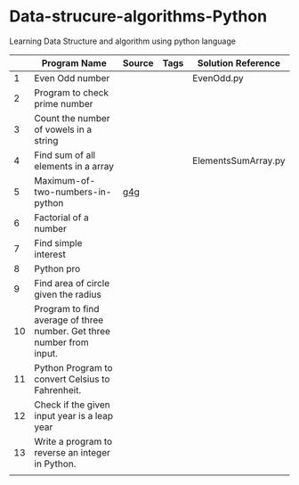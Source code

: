 # Data-strucure-algorithms-Python
Learning Data Structure and algorithm using python language

|    | Program Name                                                        | Source                                                                 | Tags | Solution Reference |
|----|---------------------------------------------------------------------|------------------------------------------------------------------------|------|--------------------|
| 1  | Even Odd number                                                     |                                                                        |      |   EvenOdd.py       |
| 2  | Program to check prime number                                       |                                                                        |      |                    |
| 3  | Count the number of vowels in a string                              |                                                                        |      |                    |
| 4  | Find sum of all elements in a array                                 |                                                                        |      |  ElementsSumArray.py|
| 5  | Maximum-of-two-numbers-in-python                                    | [g4g](https://www.geeksforgeeks.org/maximum-of-two-numbers-in-python/) |      |                     |
| 6  | Factorial of a number                                               |                                                                        |      |                     |
| 7  | Find simple interest                                                |                                                                        |      |                     |
| 8  | Python pro                                                          |                                                                        |      |                     |
| 9  | Find area of circle given the radius                                |                                                                        |      |                     |
| 10 | Program to find average of three number. Get three number from input. |                                                                        |      |                     |
| 11 | Python Program to convert Celsius to Fahrenheit.                    |                                                                        |      |                     |
| 12 | Check if the given input year is a leap year                        |                                                                        |      |                     |
| 13 | Write a program to reverse an integer in Python.                    |                                                                        |      |                     |
|    |                                                                     |                                                                        |      |                     |

